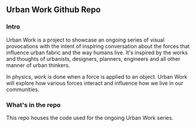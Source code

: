 ## Urban Work Github Repo

### Intro
Urban Work is a project to showcase an ongoing series of visual provocations with the intent of inspiring conversation about the forces that influence urban fabric and the way humans live. It's inspired by the works and thoughts of urbanists, designers, planners, engineers and all other manner of urban thinkers.

In physics, *work* is done when a force is applied to an object. Urban Work will explore how various forces interact and influence how we live in our communities.


### What's in the repo
This repo houses the code used for the ongoing Urban Work series.